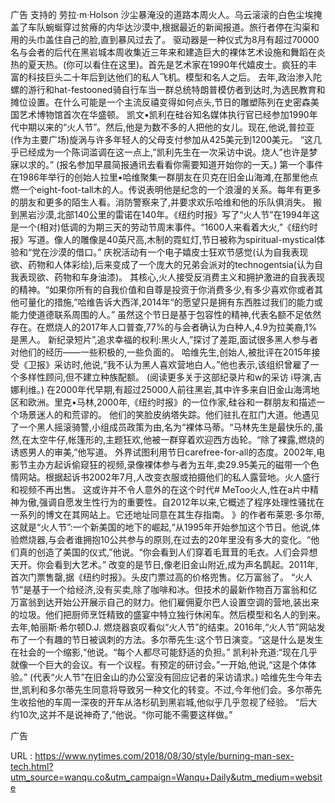 广告 
 支持的 
 劳拉·m·Holson 
 沙尘暴淹没的道路本周火人。乌云滚滚的白色尘埃掩盖了车队蜿蜒穿过贫瘠的内华达沙漠中,根据最近的新闻报道。旅行者停在沟渠和用的头巾盖住自己的脸,直到暴风过去了。 
 驱动器是一种仪式为8月有超过70000名与会者的后代在黑岩城本周收集近三年来和建造巨大的裸体艺术设施和舞蹈在炎热的夏天热。(你可以看住在这里)。首先是艺术家在1990年代嬉皮士。疯狂的丰富的科技巨头二十年后到达他们的私人飞机。模型和名人之后。 
 去年,政治渗入陀螺的游行和hat-festooned骑自行车当一群总统特朗普模仿者到达时,为选民教育和摊位设置。在什么可能是一个主流反禧变得如何点头,节日的雕塑陈列在史密森美国艺术博物馆首次在华盛顿。 
 凯文•凯利在硅谷知名媒体执行官已经参加1990年代中期以来的“火人节”。然后,他是为数不多的人把他的女儿。现在,他说,普拉亚(作为主要广场)旋涡与许多年轻人的父母支付参加从425美元到1200美元。 
 “这几乎已经成为一个陈词滥调在这一点上,”凯利先生在一次采访中说。烧人”也许是梦寐以求的。” 
 (报名参加早晨简报通讯去看看你需要知道开始你的一天。) 
 第一个事件在1986年举行的创始人拉里•哈维聚集一群朋友在贝克在旧金山海滩,在那里他点燃一个eight-foot-tall木的人。传说表明他是纪念的一个浪漫的关系。每年有更多的朋友和更多的陌生人看。消防警察来了,并要求欢乐哈维和他的乐队俱消失。 
 搬到黑岩沙漠,北部140公里的雷诺在140年。《纽约时报》写了“火人节”在1994年这是一个(相对)低调的为期三天的劳动节周末事件。“1600人来看着大火,”《纽约时报》写道。像人的雕像是40英尺高,木制的霓虹灯,节日被称为spiritual-mystical体验和“党在沙漠的借口。” 
 庆祝活动有一个电子嬉皮士狂欢节感觉(认为自我表现欲、药物和人体彩绘),后来变成了一个庞大的兄弟会派对的technogentsia(认为自我表现欲、药物和车身油漆)。 
 其核心,火人接受反消费主义和拥护激进的自我表现的精神。“如果你所有的自我价值和自尊是投资于你消费多少,有多少喜欢你或者其他可量化的措施,”哈维告诉大西洋,2014年“的愿望只是拥有东西胜过我们的能力或能力使道德联系周围的人。” 
 虽然这个节日是基于包容性的精神,代表名额不足依然存在。在燃烧人的2017年人口普查,77%的与会者确认为白种人,4.9为拉美裔,1%是黑人。 
 新纪录短片”,追求幸福的权利:黑火人,”探讨了差距,面试很多黑人参与者对他们的经历——一些积极的,一些负面的。 
 哈维先生,创始人,被批评在2015年接受《卫报》采访时,他说,“我不认为黑人喜欢营地白人。”他也表示,该组织曾雇了一个多样性顾问,但不建立种族配额。 
 (阅读更多关于这部纪录片和w的采访 
 i导演,吉娜利维。) 
 在2000年代早期,有超过25000人前往黑岩,其中许多来自旧金山海湾地区和欧洲。里克•马林,2000年,《纽约时报》的一位作家,硅谷和一群朋友和描述一个场景迷人的和荒谬的。 
 他们的笑脸皮纳塔失踪。他们驻扎在肛门大道。他遇见了一个黑人摇滚骑警,小组成员政策为由,名为“裸体马蒂。“马林先生是最快乐的,虽然,在太空牛仔,帐篷形的,主题狂欢,他被一群穿着欢迎西方齿轮。“除了裸露,燃烧的诱惑男人的审美,”他写道。 
 外界试图利用节日carefree-for-all的态度。2002年,电影节主办方起诉偷窥狂的视频,录像裸体参与者为五年,卖29.95美元的磁带一个色情网站。根据起诉书2002年7月,人改变衣服或拍摄他们的私人露营地。火人盛行和视频不再出售。 
 这或许并不令人意外的在这个时代# MeToo火人,性在a片中精神为傲,强调自愿发生性行为的重要性。自2012年以来,它概述了程序处理性骚扰在一系列的博文在其网站上。它还地址同意在其生存指南。 
 》的作者布莱恩·多尔蒂,这就是“火人节”:一个新美国的地下的崛起,“从1995年开始参加这个节日。他说,体验燃烧器,与会者谁拥抱10公共参与的原则,在过去的20年里没有多大的变化。“他们真的创造了美国的仪式,”他说。“你会看到人们穿着毛茸茸的毛衣。人们会异想天开。你会看到大艺术。” 
 改变的是节日,像老旧金山附近,成为声名鹊起。2011年,首次门票售罄,据《纽约时报》。头皮门票过高的价格兜售。亿万富翁了。 
 “火人节”是基于一个给经济,没有买卖,除了咖啡和冰。但技术的最新作物百万富翁和亿万富翁到达开始公开展示自己的财力。他们雇佣夏尔巴人设置空调的营地,装出来的垃圾。他们把厨师烹饪精致的盛宴中特立独行休闲车。然后模型和名人的到来。去年,帕丽斯·希尔顿D.J. 
 燃烧器哀叹看似“火人节”的结束。2016年,“火人节”网站发布了一个有趣的节日被讽刺的方法。多尔蒂先生:这个节日演变。“这是什么是发生在社会的一个缩影,“他说。“每个人都尽可能舒适的负担。” 
 凯利补充道:“现在几乎就像一个巨大的会议。有一个议程。有预定的研讨会。”一开始,他说,“这是个体体验。” 
 (代表“火人节”在旧金山的办公室没有回应记者的采访请求。) 
 哈维先生今年去世,凯利和多尔蒂先生同意将导致另一种文化的转变。不过,今年他们会。多尔蒂先生收拾他的车周一深夜的开车从洛杉矶到黑岩城,他似乎几乎忽视了经验。 
 “后大约10次,这并不是说神奇了,”他说。“你可能不需要这样做。” 
  
  
  
  
 广告 
  
   
  URL : https://www.nytimes.com/2018/08/30/style/burning-man-sex-tech.html?utm_source=wanqu.co&utm_campaign=Wanqu+Daily&utm_medium=website